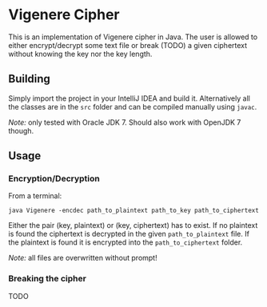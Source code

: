 # Vigenere Cipher

This is an implementation of Vigenere cipher in Java. The user is allowed to either encrypt/decrypt some text file or break (TODO) a given ciphertext without knowing the key nor the key length.

## Building

Simply import the project in your IntelliJ IDEA and build it. Alternatively all the classes are in the `src` folder and can be compiled manually using `javac`.

*Note:* only tested with Oracle JDK 7. Should also work with OpenJDK 7 though. 

## Usage

### Encryption/Decryption

From a terminal:

`java Vigenere -encdec path_to_plaintext path_to_key path_to_ciphertext`

Either the pair (key, plaintext) or (key, ciphertext) has to exist. If no plaintext is found the ciphertext is decrypted in the given `path_to_plaintext` file. If the plaintext is found it is encrypted into the `path_to_ciphertext` folder.

*Note:* all files are overwritten without prompt!

### Breaking the cipher

TODO
